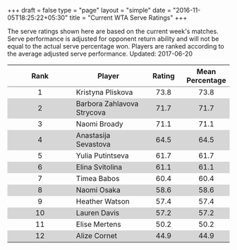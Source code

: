 +++
draft = false
type = "page" 
layout = "simple"
date = "2016-11-05T18:25:22+05:30"
title = "Current WTA Serve Ratings"
+++

The serve ratings shown here are based on the current week's matches. Serve performance is adjusted for opponent return ability and will not be equal to the actual serve percentage won. Players are ranked according to the average adjusted serve performance. Updated: 2017-06-20

<table class='gmisc_table' style='border-collapse: collapse; margin-top: 1em; margin-bottom: 1em;' >
<thead>
<tr>
<th style='border-bottom: 1px solid grey; border-top: 2px solid grey; text-align: center;'>Rank</th>
<th style='border-bottom: 1px solid grey; border-top: 2px solid grey; text-align: center;'>Player</th>
<th style='border-bottom: 1px solid grey; border-top: 2px solid grey; text-align: center;'>Rating</th>
<th style='border-bottom: 1px solid grey; border-top: 2px solid grey; text-align: center;'>Mean Percentage</th>
</tr>
</thead>
<tbody>
<tr>
<td style='width:40%; text-align: center;'>1</td>
<td style='width:40%; text-align: left;'>Kristyna Pliskova</td>
<td style='width:40%; text-align: center;'>73.8</td>
<td style='width:40%; text-align: center;'>73.8</td>
</tr>
<tr style='background-color: #d6d6d6;'>
<td style='width:40%; background-color: #d6d6d6; text-align: center;'>2</td>
<td style='width:40%; background-color: #d6d6d6; text-align: left;'>Barbora Zahlavova Strycova</td>
<td style='width:40%; background-color: #d6d6d6; text-align: center;'>71.7</td>
<td style='width:40%; background-color: #d6d6d6; text-align: center;'>71.7</td>
</tr>
<tr>
<td style='width:40%; text-align: center;'>3</td>
<td style='width:40%; text-align: left;'>Naomi Broady</td>
<td style='width:40%; text-align: center;'>71.1</td>
<td style='width:40%; text-align: center;'>71.1</td>
</tr>
<tr style='background-color: #d6d6d6;'>
<td style='width:40%; background-color: #d6d6d6; text-align: center;'>4</td>
<td style='width:40%; background-color: #d6d6d6; text-align: left;'>Anastasija Sevastova</td>
<td style='width:40%; background-color: #d6d6d6; text-align: center;'>64.5</td>
<td style='width:40%; background-color: #d6d6d6; text-align: center;'>64.5</td>
</tr>
<tr>
<td style='width:40%; text-align: center;'>5</td>
<td style='width:40%; text-align: left;'>Yulia Putintseva</td>
<td style='width:40%; text-align: center;'>61.7</td>
<td style='width:40%; text-align: center;'>61.7</td>
</tr>
<tr style='background-color: #d6d6d6;'>
<td style='width:40%; background-color: #d6d6d6; text-align: center;'>6</td>
<td style='width:40%; background-color: #d6d6d6; text-align: left;'>Elina Svitolina</td>
<td style='width:40%; background-color: #d6d6d6; text-align: center;'>61.1</td>
<td style='width:40%; background-color: #d6d6d6; text-align: center;'>61.1</td>
</tr>
<tr>
<td style='width:40%; text-align: center;'>7</td>
<td style='width:40%; text-align: left;'>Timea Babos</td>
<td style='width:40%; text-align: center;'>60.4</td>
<td style='width:40%; text-align: center;'>60.4</td>
</tr>
<tr style='background-color: #d6d6d6;'>
<td style='width:40%; background-color: #d6d6d6; text-align: center;'>8</td>
<td style='width:40%; background-color: #d6d6d6; text-align: left;'>Naomi Osaka</td>
<td style='width:40%; background-color: #d6d6d6; text-align: center;'>58.6</td>
<td style='width:40%; background-color: #d6d6d6; text-align: center;'>58.6</td>
</tr>
<tr>
<td style='width:40%; text-align: center;'>9</td>
<td style='width:40%; text-align: left;'>Heather Watson</td>
<td style='width:40%; text-align: center;'>57.4</td>
<td style='width:40%; text-align: center;'>57.4</td>
</tr>
<tr style='background-color: #d6d6d6;'>
<td style='width:40%; background-color: #d6d6d6; text-align: center;'>10</td>
<td style='width:40%; background-color: #d6d6d6; text-align: left;'>Lauren Davis</td>
<td style='width:40%; background-color: #d6d6d6; text-align: center;'>57.2</td>
<td style='width:40%; background-color: #d6d6d6; text-align: center;'>57.2</td>
</tr>
<tr>
<td style='width:40%; text-align: center;'>11</td>
<td style='width:40%; text-align: left;'>Elise Mertens</td>
<td style='width:40%; text-align: center;'>50.2</td>
<td style='width:40%; text-align: center;'>50.2</td>
</tr>
<tr style='background-color: #d6d6d6;'>
<td style='width:40%; background-color: #d6d6d6; border-bottom: 2px solid grey; text-align: center;'>12</td>
<td style='width:40%; background-color: #d6d6d6; border-bottom: 2px solid grey; text-align: left;'>Alize Cornet</td>
<td style='width:40%; background-color: #d6d6d6; border-bottom: 2px solid grey; text-align: center;'>44.9</td>
<td style='width:40%; background-color: #d6d6d6; border-bottom: 2px solid grey; text-align: center;'>44.9</td>
</tr>
</tbody>
</table>
